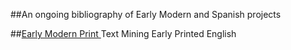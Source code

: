 ##An ongoing bibliography of Early Modern and Spanish projects

##[Early Modern Print ](https://earlyprint.wustl.edu/)
Text Mining Early Printed English



